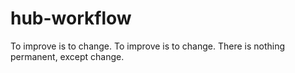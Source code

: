 # hub-workflow
To improve is to change.
To improve is to change. There is nothing permanent, except change.
